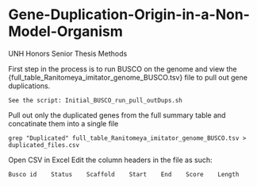 # Gene-Duplication-Origin-in-a-Non-Model-Organism
UNH Honors Senior Thesis Methods

First step in the process is to run BUSCO on the genome and view the {full_table_Ranitomeya_imitator_genome_BUSCO.tsv} file to pull out gene duplications.

    See the script: Initial_BUSCO_run_pull_outDups.sh

Pull out only the duplicated genes from the full summary table and concatinate them into a single file
    
    grep "Duplicated" full_table_Ranitomeya_imitator_genome_BUSCO.tsv > duplicated_files.csv

Open CSV in Excel
Edit the column headers in the file as such:

    Busco id    Status    Scaffold    Start    End    Score    Length




